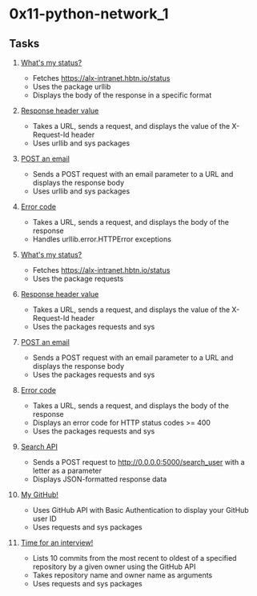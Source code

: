# 0x11-python-network_1

## Tasks

1. [What's my status?](0-hbtn_status.py)
    - Fetches https://alx-intranet.hbtn.io/status
    - Uses the package urllib
    - Displays the body of the response in a specific format

2. [Response header value](1-hbtn_header.py)
    - Takes a URL, sends a request, and displays the value of the X-Request-Id header
    - Uses urllib and sys packages

3. [POST an email](2-post_email.py)
    - Sends a POST request with an email parameter to a URL and displays the response body
    - Uses urllib and sys packages

4. [Error code](3-error_code.py)
    - Takes a URL, sends a request, and displays the body of the response
    - Handles urllib.error.HTTPError exceptions

5. [What's my status?](4-hbtn_status.py)
    - Fetches https://alx-intranet.hbtn.io/status
    - Uses the package requests

6. [Response header value](5-hbtn_header.py)
    - Takes a URL, sends a request, and displays the value of the X-Request-Id header
    - Uses the packages requests and sys

7. [POST an email](6-post_email.py)
    - Sends a POST request with an email parameter to a URL and displays the response body
    - Uses the packages requests and sys

8. [Error code](7-error_code.py)
    - Takes a URL, sends a request, and displays the body of the response
    - Displays an error code for HTTP status codes >= 400
    - Uses the packages requests and sys

9. [Search API](8-json_api.py)
    - Sends a POST request to http://0.0.0.0:5000/search_user with a letter as a parameter
    - Displays JSON-formatted response data

10. [My GitHub!](10-my_github.py)
    - Uses GitHub API with Basic Authentication to display your GitHub user ID
    - Uses requests and sys packages

11. [Time for an interview!](100-github_commits.py)
    - Lists 10 commits from the most recent to oldest of a specified repository by a given owner using the GitHub API
    - Takes repository name and owner name as arguments
    - Uses requests and sys packages
